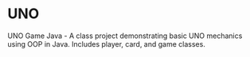 # UNO
UNO Game Java - A class project demonstrating basic UNO mechanics using OOP in Java. Includes player, card, and game classes.
